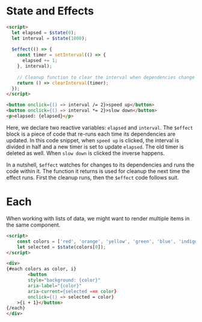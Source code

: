 # State and Effects
```html
<script>
  let elapsed = $state(0);
  let interval = $state(1000);
  
  $effect(() => {
    const timer = setInterval(() => {
      elapsed += 1;
    }, interval);
    
    // Cleanup function to clear the interval when dependencies change
    return () => clearInterval(timer);
  });
</script>

<button onclick={() => interval /= 2}>speed up</button>
<button onclick={() => interval *= 2}>slow down</button>
<p>elapsed: {elapsed}</p>
```

Here, we declare two reactive variables: `elapsed` and `interval`. The  `$effect` block is a piece of code that re-runs each time its dependencies are updated. 
In this code snippet, when `speed up` is clicked, the interval is divided in half and a new timer is set to update `elapsed`. The old timer is deleted as well. 
When `slow down` is clicked the inverse happens.

In a nutshell, `$effect` watches for changes to its dependencies and runs the code within it. The function it returns is used for cleanup the next time the effect runs. First the cleanup runs, then the `$effect` code follows suit.

# Each
When working with lists of data, we might want to render multiple items in the same component.
```html
<script>
	const colors = ['red', 'orange', 'yellow', 'green', 'blue', 'indigo', 'violet'];
	let selected = $state(colors[0]);
</script>

<div>
{#each colors as color, i}
		<button
		style="background: {color}"
		aria-label="{color}"
		aria-current={selected === color}
		onclick={() => selected = color}
	>{i + 1}</button>
{/each}
</div>
```